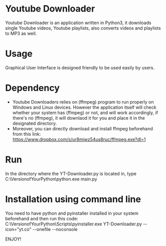 # Youtube Downloader
Youtube Downloader is an application written in Python3, it downloads single Youtube videos, Youtube playlists, also converts videos and playlists to MP3 as well.

# Usage
Graphical User Interface is designed friendly to be used easily by users.

# Dependency
- Youtube Downloaders relies on (ffmpeg) program to run properly on Windows and Linux devices. However the application itself will check whether your system has (ffmpeg) or not, and will work accordingly, if there's no (ffmpeg), it will downlaod it for you and place it in the designated directory. 
- Moreover, you can directly download and install ffmpeg beforehand from this link: https://www.dropbox.com/s/ur8miwz54us8ruc/ffmpeg.exe?dl=1

# Run
In the directory where the YT-Downloader.py is located in, type C:\VersionofYourPython\python.exe main.py

# Installation using command line
You need to have python and pyinstaller installed in your system beforehand and then run this code:
C:\VersionofYourPython\Scripts\pyinstaller.exe YT-Downloader.py --icon="yt.co" --onefile --noconsole

ENJOY!
